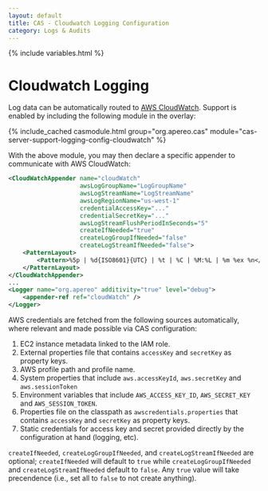 ```yaml
---
layout: default
title: CAS - Cloudwatch Logging Configuration
category: Logs & Audits
---
```


{% include variables.html %}

# Cloudwatch Logging

Log data can be automatically routed to [AWS CloudWatch](https://aws.amazon.com/cloudwatch/). Support is enabled by including the following module in the overlay:

{% include_cached casmodule.html group="org.apereo.cas" module="cas-server-support-logging-config-cloudwatch" %}

With the above module, you may then declare a specific appender to communicate with AWS CloudWatch:

```xml
<CloudWatchAppender name="cloudWatch"
                    awsLogGroupName="LogGroupName"
                    awsLogStreamName="LogStreamName"
                    awsLogRegionName="us-west-1"
                    credentialAccessKey="..."
                    credentialSecretKey="..."
                    awsLogStreamFlushPeriodInSeconds="5"
                    createIfNeeded="true"
                    createLogGroupIfNeeded="false"
                    createLogStreamIfNeeded="false">
    <PatternLayout>
        <Pattern>%5p | %d{ISO8601}{UTC} | %t | %C | %M:%L | %m %ex %n</Pattern>
    </PatternLayout>
</CloudWatchAppender>
...
<Logger name="org.apereo" additivity="true" level="debug">
    <appender-ref ref="cloudWatch" />
</Logger>
```

AWS credentials are fetched from the following sources automatically, where relevant and made possible via CAS configuration:

1. EC2 instance metadata linked to the IAM role.
2. External properties file that contains `accessKey` and `secretKey` as property keys.
3. AWS profile path and profile name.
4. System properties that include `aws.accessKeyId`, `aws.secretKey` and `aws.sessionToken`
5. Environment variables that include `AWS_ACCESS_KEY_ID`, `AWS_SECRET_KEY` and `AWS_SESSION_TOKEN`.
6. Properties file on the classpath as `awscredentials.properties` that contains `accessKey` and `secretKey` as property keys.
7. Static credentials for access key and secret provided directly by the configuration at hand (logging, etc).

`createIfNeeded`, `createLogGroupIfNeeded`, and `createLogStreamIfNeeded` are optional; `createIfNeeded` will default to
 `true` while `createLogGroupIfNeeded` and `createLogStreamIfNeeded` default to `false`. Any `true` value will take
 precendence (i.e., set all to `false` to not create anything).
